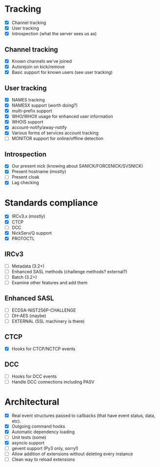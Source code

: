 # Tracking
- [x] Channel tracking
- [x] User tracking
- [x] Introspection (what the server sees us as)

## Channel tracking
- [x] Known channels we've joined
- [x] Autorejoin on kick/remove
- [x] Basic support for known users (see user tracking)

## User tracking
- [x] NAMES tracking
- [x] NAMESX support (worth doing?)
- [x] multi-prefix support
- [x] WHO/WHOX usage for enhanced user information
- [x] WHOIS support
- [x] account-notify/away-notify
- [x] Various forms of services account tracking
- [ ] MONITOR support for online/offline detection

## Introspection
- [x] Our present nick (knowing about SANICK/FORCENICK/SVSNICK)
- [x] Present hostname (mostly)
- [ ] Present cloak
- [x] Lag checking

# Standards compliance
- [x] IRCv3.x (mostly)
- [x] CTCP
- [ ] DCC
- [x] NickServ/Q support
- [x] PROTOCTL

## IRCv3
- [ ] Metadata (3.2+)
- [ ] Enhanced SASL methods (challenge methods? external?)
- [ ] Batch (3.2+)
- [ ] Examine other features and add them

## Enhanced SASL
- [ ] ECDSA-NIST256P-CHALLENGE
- [ ] DH-AES (maybe)
- [ ] EXTERNAL (SSL machinery is there)

## CTCP
- [x] Hooks for CTCP/NCTCP events

## DCC
- [ ] Hooks for DCC events
- [ ] Handle DCC connections including PASV

# Architectural
- [x] Real event structures passed to callbacks (that have event status,
      data, etc).
- [x] Outgoing command hooks
- [x] Automatic dependency loading
- [ ] Unit tests (some)
- [x] asyncio support
- [ ] gevent support (Py3 only, sorry!)
- [ ] Allow addition of extensions without deleting every instance
- [ ] Clean way to reload extensions
